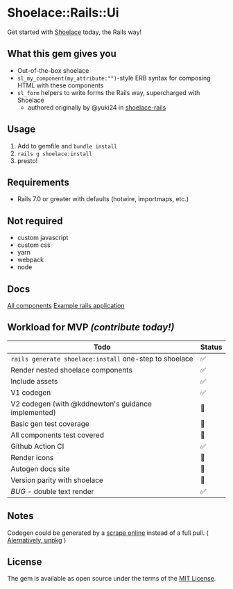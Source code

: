 # Shoelace::Rails::Ui
Get started with [Shoelace](https://shoelace.style/) today, the Rails way!

## What this gem gives you

* Out-of-the-box shoelace
* `sl_my_component(my_attribute:"")`-style ERB syntax for composing HTML with these components
* `sl_form` helpers to write forms the Rails way, supercharged with Shoelace      
  * authored originally by @yuki24 in [shoelace-rails](https://github.com/yuki24/shoelace-rails)

## Usage

1. Add to gemfile and `bundle install`
1. `rails g shoelace:install`
1. presto!

## Requirements
* Rails 7.0 or greater with defaults (hotwire, importmaps, etc.)

## Not required

* custom javascript
* custom css
* yarn
* webpack
* node

## Docs

[All components](#)
[Example rails application](https://github.com/Schwad/shoelace_rails_ui_test_application)

## Workload for MVP _(contribute today!)_

| Todo  | Status |
| ------------- | ------------- |
| `rails generate shoelace:install` one-step to shoelace | ✅ |
| Render nested shoelace components  | ✅ |
| Include assets | ✅ |
| V1 codegen | ✅ |
| V2 codegen (with @kddnewton's guidance implemented) | 🔲 |
| Basic gen test coverage | 🔲 |
| All components test covered | 🔲 |
| Github Action CI | ✅ |
| Render icons  | 🔲  |
| Autogen docs site  | 🔲  |
| Version parity with shoelace  | 🔲  |
| *BUG* - double text render | ✅ |

## Notes

Codegen could be generated by a [scrape online](https://cdn.jsdelivr.net/npm/@shoelace-style/shoelace@2.0.0-beta.64/dist/components/alert/alert.d.ts) instead of a full pull. ( [Alernatively, unpkg](https://unpkg.com/) )

## License
The gem is available as open source under the terms of the [MIT License](https://opensource.org/licenses/MIT).
